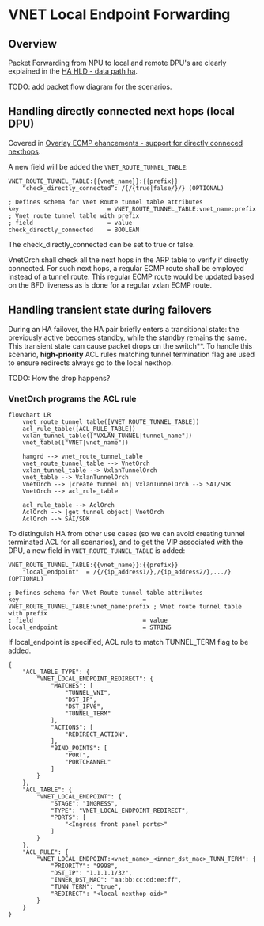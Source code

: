 # VNET Local Endpoint Forwarding

## Overview

Packet Forwarding from NPU to local and remote DPU's are clearly explained in the [HA HLD - data path ha](https://github.com/sonic-net/SONiC/blob/master/doc/smart-switch/high-availability/smart-switch-ha-hld.md#42-data-path-ha).

TODO: add packet flow diagram for the scenarios. 

## Handling directly connected next hops (local DPU)

Covered in [Overlay ECMP ehancements - support for directly conneced nexthops](https://github.com/sonic-net/SONiC/blob/master/doc/vxlan/Overlay%20ECMP%20ehancements.md#33-bfd-tx-rx-interval-parameter-and-support-for-directly-connected-nexthops).

A new field will be added the `VNET_ROUTE_TUNNEL_TABLE`:

```
VNET_ROUTE_TUNNEL_TABLE:{{vnet_name}}:{{prefix}}
    “check_directly_connected”: /{/{true|false/}/} (OPTIONAL) 
```

```
; Defines schema for VNet Route tunnel table attributes
key                         = VNET_ROUTE_TUNNEL_TABLE:vnet_name:prefix ; Vnet route tunnel table with prefix
; field                     = value
check_directly_connected    = BOOLEAN  
```

The check_directly_connected can be set to true or false. 

VnetOrch shall check all the next hops in the ARP table to verify if directly connected. For such next hops, a regular ECMP route shall be employed instead of a tunnel route. This regular ECMP route would be updated based on the BFD liveness as is done for a regular vxlan ECMP route.

## Handling transient state during failovers 
During an HA failover, the HA pair briefly enters a transitional state: the previously active becomes standby, while the standby remains the same. This transient state can cause packet drops on the switch**. 
To handle this scenario, **high-priority** ACL rules matching tunnel termination flag are used to ensure redirects always go to the local nexthop.

TODO: How the drop happens?

### VnetOrch programs the ACL rule

```mermaid
flowchart LR
    vnet_route_tunnel_table([VNET_ROUTE_TUNNEL_TABLE])
    acl_rule_table([ACL_RULE_TABLE])
    vxlan_tunnel_table(["VXLAN_TUNNEL|tunnel_name"])
    vnet_table(["VNET|vnet_name"])

    hamgrd --> vnet_route_tunnel_table
    vnet_route_tunnel_table --> VnetOrch
    vxlan_tunnel_table --> VxlanTunnelOrch
    vnet_table --> VxlanTunnelOrch
    VnetOrch --> |create tunnel nh| VxlanTunnelOrch --> SAI/SDK
    VnetOrch --> acl_rule_table

    acl_rule_table --> AclOrch
    AclOrch --> |get tunnel object| VnetOrch
    AclOrch --> SAI/SDK
```

To distinguish HA from other use cases (so we can avoid creating tunnel terminated ACL for all scenarios), and to get the VIP associated with the DPU, a new field in `VNET_ROUTE_TUNNEL_TABLE` is added: 

```
VNET_ROUTE_TUNNEL_TABLE:{{vnet_name}}:{{prefix}}
    "local_endpoint"  = /{/{ip_address1/},/{ip_address2/},.../}  (OPTIONAL)
```

```
; Defines schema for VNet Route tunnel table attributes
key                                   = VNET_ROUTE_TUNNEL_TABLE:vnet_name:prefix ; Vnet route tunnel table with prefix
; field                               = value
local_endpoint                        = STRING
```

If local_endpoint is specified, ACL rule to match TUNNEL_TERM flag to be added.

```
{
    "ACL_TABLE_TYPE": {
        "VNET_LOCAL_ENDPOINT_REDIRECT": {
            "MATCHES": [
                "TUNNEL_VNI",
                "DST_IP",
                "DST_IPV6",
                "TUNNEL_TERM"
            ],
            "ACTIONS": [
                "REDIRECT_ACTION",
            ],
            "BIND_POINTS": [
                "PORT",
                "PORTCHANNEL"
            ]
        }
    },
    "ACL_TABLE": {
        "VNET_LOCAL_ENDPOINT": {
            "STAGE": "INGRESS",
            "TYPE": "VNET_LOCAL_ENDPOINT_REDIRECT",
            "PORTS": [
                "<Ingress front panel ports>"
            ]
        }
    },
    "ACL_RULE": {
        "VNET_LOCAL_ENDPOINT:<vnet_name>_<inner_dst_mac>_TUNN_TERM": {
            "PRIORITY": "9998",
            "DST_IP": "1.1.1.1/32",
            "INNER_DST_MAC": "aa:bb:cc:dd:ee:ff",
            "TUNN_TERM": "true",
            "REDIRECT": "<local nexthop oid>"
        }
    }
}
```
